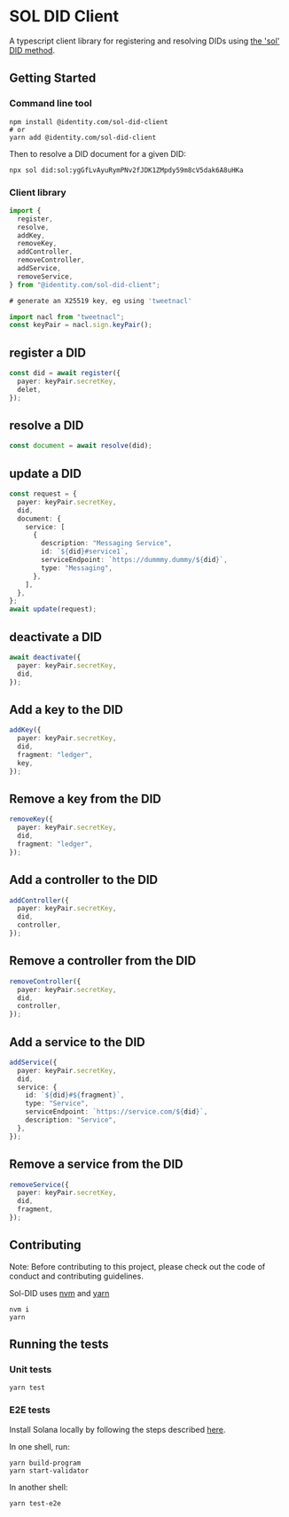 # SOL DID Client

A typescript client library for registering and resolving DIDs using [the 'sol' DID method](https://identity-com.github.io/sol-did/did-method-spec.html).

## Getting Started

### Command line tool

```shell
npm install @identity.com/sol-did-client
# or
yarn add @identity.com/sol-did-client
```

Then to resolve a DID document for a given DID:

```shell
npx sol did:sol:ygGfLvAyuRymPNv2fJDK1ZMpdy59m8cV5dak6A8uHKa
```

### Client library

```typescript
import {
  register,
  resolve,
  addKey,
  removeKey,
  addController,
  removeController,
  addService,
  removeService,
} from "@identity.com/sol-did-client";

# generate an X25519 key, eg using 'tweetnacl'

import nacl from "tweetnacl";
const keyPair = nacl.sign.keyPair();
```

## register a DID

```typescript
const did = await register({
  payer: keyPair.secretKey,
  delet,
});
```

## resolve a DID

```typescript
const document = await resolve(did);
```

## update a DID

```typescript
const request = {
  payer: keyPair.secretKey,
  did,
  document: {
    service: [
      {
        description: "Messaging Service",
        id: `${did}#service1`,
        serviceEndpoint: `https://dummmy.dummy/${did}`,
        type: "Messaging",
      },
    ],
  },
};
await update(request);
```

## deactivate a DID

```typescript
await deactivate({
  payer: keyPair.secretKey,
  did,
});
```

## Add a key to the DID

```typescript
addKey({
  payer: keyPair.secretKey,
  did,
  fragment: "ledger",
  key,
});
```

## Remove a key from the DID

```typescript
removeKey({
  payer: keyPair.secretKey,
  did,
  fragment: "ledger",
});
```

## Add a controller to the DID

```typescript
addController({
  payer: keyPair.secretKey,
  did,
  controller,
});
```

## Remove a controller from the DID

```typescript
removeController({
  payer: keyPair.secretKey,
  did,
  controller,
});
```

## Add a service to the DID

```typescript
addService({
  payer: keyPair.secretKey,
  did,
  service: {
    id: `${did}#${fragment}`,
    type: "Service",
    serviceEndpoint: `https://service.com/${did}`,
    description: "Service",
  },
});
```

## Remove a service from the DID

```typescript
removeService({
  payer: keyPair.secretKey,
  did,
  fragment,
});
```

## Contributing

Note: Before contributing to this project, please check out the code of conduct and contributing guidelines.

Sol-DID uses [nvm](https://github.com/nvm-sh/nvm) and [yarn](https://yarnpkg.com/)

```shell
nvm i
yarn
```

## Running the tests

### Unit tests

```shell
yarn test
```

### E2E tests

Install Solana locally by following the steps described [here](https://docs.solana.com/cli/install-solana-cli-tools).

In one shell, run:

```shell
yarn build-program
yarn start-validator
```

In another shell:

```shell
yarn test-e2e
```
